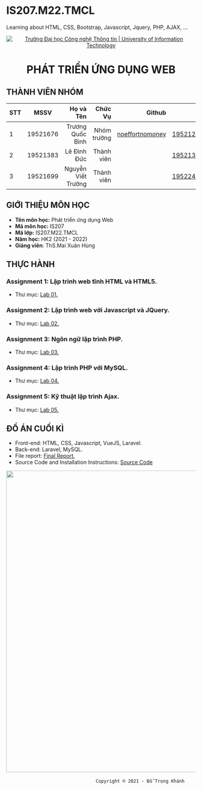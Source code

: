 # IS207.M22.TMCL
Learning about HTML, CSS, Bootstrap, Javascript, Jquery, PHP, AJAX, ...

<!-- Banner -->
<p align="center">
  <a href="https://www.uit.edu.vn/" title="Trường Đại học Công nghệ Thông tin" style="border: none;">
    <img src="https://i.imgur.com/WmMnSRt.png" alt="Trường Đại học Công nghệ Thông tin | University of Information Technology">
  </a>
</p>

<h1 align="center"><b>PHÁT TRIỂN ỨNG DỤNG WEB</b></h>

## THÀNH VIÊN NHÓM
|STT| MSSV      | Họ và Tên       |Chức Vụ    | Github                                                  | Email                   |
|---|:---------:| ---------------:|----------:|--------------------------------------------------------:|-------------------------:
| 1 | 19521676  | Trương Quốc Bình  |Nhóm trưởng|[noeffortnomoney](https://github.com/noeffortnomoney)  |19521270@gm.uit.edu.vn   |
| 2 | 19521383  | Lê Đình Đức |Thành viên |[]()            |19521372@gm.uit.edu.vn   |
| 3 | 19521699  | Nguyễn Viết Trường   |Thành viên |[]()        |19522443@gm.uit.edu.vn   |

## GIỚI THIỆU MÔN HỌC
* **Tên môn học:** Phát triển ứng dụng Web
* **Mã môn học:** IS207
* **Mã lớp:** IS207.M22.TMCL
* **Năm học:** HK2 (2021 - 2022)
* **Giảng viên**: ThS.Mai Xuân Hùng

## THỰC HÀNH
### Assignment 1: Lập trình web tĩnh HTML và HTML5.
  - Thư mục: [Lab 01.](/Practice/Lab_01)

### Assignment 2: Lập trình web với Javascript và JQuery.
  - Thư mục: [Lab 02.](/Practice/Lab_02)

### Assignment 3: Ngôn ngữ lập trình PHP.
  - Thư mục: [Lab 03.](/Practice/Lab_03)

### Assignment 4: Lập trình PHP với MySQL.
  - Thư mục: [Lab 04.](/Practice/Lab_04)

### Assignment 5: Kỹ thuật lập trình Ajax.
  - Thư mục: [Lab 05.](/Practice/Lab_05)

## ĐỒ ÁN CUỐI KÌ
- Front-end: HTML, CSS, Javascript, VueJS, Laravel.
- Back-end: Laravel, MySQL.
- File report: [Final Report.](Final_Project/Final_Report.pdf)
- Source Code and Installation Instructions: [Source Code](https://github.com/ducducqn123/Website-Selling-Food)
<p align='center'><img style="height: 800px" src="https://github.com/ducducqn123/Website-Selling-Food/blob/ce4ab91b045d777d82beee1935e5df8eed736797/demo.png"></p>

<!-- Footer -->
&emsp;&emsp;&emsp;&emsp;&emsp;&emsp;&emsp;&emsp;&emsp;&emsp;&emsp;&emsp;&emsp;&emsp;&emsp;&emsp;&emsp;`Copyright © 2021 - Đỗ Trọng Khánh`
